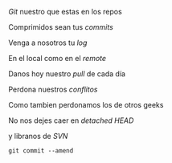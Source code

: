 <p><em>Git</em> nuestro que estas en los repos<br/>

Comprimidos sean tus <em>commits</em><br/>

Venga a nosotros tu <em>log</em><br/>

En el local como en el <em>remote</em><br/>

Danos hoy nuestro <em>pull</em> de cada día<br/>

Perdona nuestros <em>conflitos</em><br/>

Como tambien perdonamos los de otros geeks<br/>

No nos dejes caer en <em>detached HEAD</em><br/>

y libranos de <em>SVN</em><br/>

<code>git commit --amend</code>


